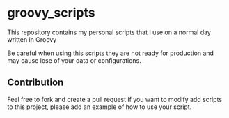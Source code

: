 # groovy_scripts
This repository contains my personal scripts that I use on a normal day written in Groovy

Be careful when using this scripts they are not ready for production and may cause lose of your data or configurations.

## Contribution

Feel free to fork and create a pull request if you want to modify add scripts to this project, please add an example of how to use your script.
